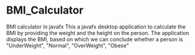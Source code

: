 # BMI_Calculator
BMI calculator in javafx
This a javafx desktop application to calculate the BMI by providing the weight and the height on the person.
The application displays the BMI, based on which we can conclude whether a person is "UnderWeight", "Normal", "OverWeight", "Obese"
